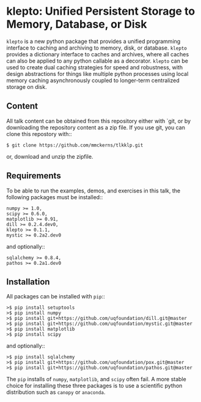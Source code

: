 klepto: Unified Persistent Storage to Memory, Database, or Disk
=================================================================

`klepto` is a new python package that provides a unified programming interface to caching and archiving to memory, disk, or database. `klepto` provides a dictionary interface to caches and archives, where all caches can also be applied to any python callable as a decorator. `klepto` can be used to create dual caching strategies for speed and robustness, with design abstractions for things like multiple python processes using local memory caching asynchronously coupled to longer-term centralized storage on disk.



Content
---------

All talk content can be obtained from this repository either with
`git, or by downloading the repository content as a zip file.  If you use
git, you can clone this repostory with::

    $ git clone https://github.com/mmckerns/tlkklp.git


or, download and unzip the zipfile.



Requirements
--------------

To be able to run the examples, demos, and exercises in this talk,
the following packages must be installed::

    numpy >= 1.0,
    scipy >= 0.6.0,
    matplotlib >= 0.91,
    dill >= 0.2.4.dev0,
    klepto >= 0.1.1,
    mystic >= 0.2a2.dev0

and optionally::

    sqlalchemy >= 0.8.4,
    pathos >= 0.2a1.dev0


Installation
--------------

All packages can be installed with `pip`::

    >$ pip install setuptools
    >$ pip install numpy
    >$ pip install git+https://github.com/uqfoundation/dill.git@master
    >$ pip install git+https://github.com/uqfoundation/mystic.git@master
    >$ pip install matplotlib
    >$ pip install scipy


and optionally::

    >$ pip install sqlalchemy
    >$ pip install git+https://github.com/uqfoundation/pox.git@master
    >$ pip install git+https://github.com/uqfoundation/pathos.git@master


The `pip` installs of `numpy`, `matplotlib`, and `scipy` often fail.
A more stable choice for installing these three packages is to use a
scientific python distribution such as `canopy` or `anaconda`.

